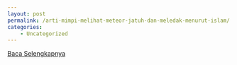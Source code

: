 ```yaml
---
layout: post
permalink: /arti-mimpi-melihat-meteor-jatuh-dan-meledak-menurut-islam/
categories:
    - Uncategorized
---
```


[Baca Selengkapnya](/01)